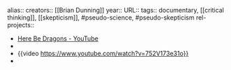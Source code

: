 alias::
creators:: [[Brian Dunning]] 
year::
URL::
tags:: documentary, [[critical thinking]], [[skepticism]], #pseudo-science, #pseudo-skepticism 
rel-projects::


- [Here Be Dragons - YouTube](https://www.youtube.com/watch?v=752V173e31o)
-
- {{video https://www.youtube.com/watch?v=752V173e31o}}
-